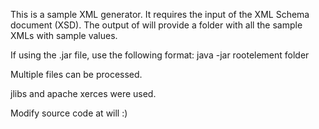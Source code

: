 This is a sample XML generator. It requires the input of the XML Schema document (XSD).
The output of will provide a folder with all the sample XMLs with sample values.

If using the .jar file, use the following format:
java -jar rootelement folder

Multiple files can be processed.

jlibs and apache xerces were used.

Modify source code at will :)